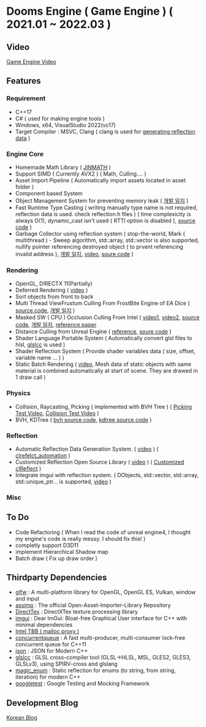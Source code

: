 # Dooms Engine ( Game Engine ) ( 2021.01 ~ 2022.03 )
  
## Video

[Game Engine Video](https://youtube.com/playlist?list=PLUg9a0kyCgTR3OhYZYSMauDmjv6D96pVz)              

## Features

### Requirement

  * C++17
  * C# ( used for making engine tools )    
  * Windows, x64, VisualStudio 2022(vc17)
  * Target Compiler : MSVC, Clang ( clang is used for [generating reflection data](https://github.com/SungJJinKang/clReflect_ForDoomsEngine) )

### Engine Core

  * Homemade Math Library ( [JINMATH](https://github.com/SungJJinKang/JINMATH) )      
  * Support SIMD ( Currently AVX2 ) ( Math, Culling.... )           
  * Asset Import Pipeline ( Automatically import assets located in asset folder )
  * Component based System
  * Object Management System for preventing memory leak ( [개발 일지](https://sungjjinkang.github.io/computerscience/gameengine/2021/09/25/dangling_pointer.html) )
  * Fast Runtime Type Casting ( writing manually type name is not required, reflection data is used. check reflection.h files ) ( time complexicity is always O(1), dynamic_cast isn't used ( RTTI option is disabled ), [source code](https://github.com/SungJJinKang/Fast_Runtime_TypeCasting_cpp) )        
  * Garbage Collector using reflection system ( stop-the-world, Mark ( multithread ) - Sweep algorithm, std::array, std::vector is also supported, nullify pointer referencing destroyed object ( to prvent referencing invalid address ), [개발 일지](https://sungjjinkang.github.io/computerscience/2021/12/01/reflection_gc.html), [video](https://youtu.be/E4CNOIXYQnQ), [soure code](https://github.com/SungJJinKang/DoomsEngine/tree/main/Doom3/Source/Core/GarbageCollector) )
  
### Rendering

  * OpenGL, DIRECTX 11(Partially)
  * Deferred Rendering ( [video](https://youtu.be/TU9P8gcKsi8) )
  * Sort objects from front to back
  * Multi Thread ViewFrustum Culling From FrostBite Engine of EA Dice ( [source code](https://github.com/SungJJinKang/EveryCulling/tree/main/CullingModule/ViewFrustumCulling), [개발 일지](https://sungjjinkang.github.io/doom/c++/computergraphics/game/2021/04/02/viewfrustumculling.html) )
  * Masked SW ( CPU ) Occlusion Culling From Intel ( [video1](https://youtu.be/tMgokVljvAY), [video2](https://youtu.be/1IKTXsSLJ5g), [source code](https://github.com/SungJJinKang/EveryCulling/tree/main/CullingModule/MaskedSWOcclusionCulling), [개발 일지](https://sungjjinkang.github.io/computerscience/computergraphics/2021/12/31/masked_sw_occlusion_culling.html), [reference paper](https://software.intel.com/content/dam/develop/external/us/en/documents/masked-software-occlusion-culling.pdf] )        
  * Distance Culling from Unreal Engine ( [reference](https://docs.unrealengine.com/en-US/RenderingAndGraphics/VisibilityCulling/CullDistanceVolume/index.html), [soure code](https://github.com/SungJJinKang/EveryCulling/tree/main/CullingModule/DistanceCulling) )      
  * Shader Language Portable System ( Automatically convert glsl files to hlsl, [glslcc](https://github.com/septag/glslcc) is used )     
  * Shader Reflection System ( Provide shader variables data ( size, offset, variable name ... ) )    
  * Static Batch Rendering ( [video](https://youtu.be/bBDbO7hS12g), Mesh data of static objects with same material is combined automatically at start of scene. They are drawed in 1 draw call )              

### Physics

  * Collision, Raycasting, Picking ( implemented with BVH Tree ) ( [Picking Test Video](https://youtu.be/ZASdCIKeG6s), [Collision Test Video](https://youtu.be/s--m0QcmYYw) )                 
  * BVH, KDTree ( [bvh source code](https://github.com/SungJJinKang/DoomsEngine/tree/main/Doom3/Source/Core/Misc/AccelerationContainer/BVH), [kdtree source code](https://github.com/SungJJinKang/DoomsEngine/tree/main/Doom3/Source/Core/Misc/AccelerationContainer/KDTree) )        

### Reflection    
  
  * Automatic Reflection Data Generation System. ( [video](https://youtu.be/KGihaYTzqG8) ) ( [clrefelct_automation](https://github.com/SungJJinKang/clReflect_automation) )
  * Customized Reflection Open Source Library ( [video](https://youtu.be/9DKGvkdR6zw) ) ( [Customized clReflect](https://github.com/SungJJinKang/clReflect_ForDoomsEngine) )
  * Integrate imgui with reflection system. ( DObjects, std::vector, std::array, std::unique_ptr... is supported, [video](https://youtu.be/wxZIGoTRcpo) )
  
### Misc
  
## To Do
       
  * Code Refactoring ( When I read the code of unreal engine4, I thought my engine's code is really messy. I should fix this! )
  * completly support D3D11                     
  * implement Hierarchical Shadow map       
  * Batch draw ( Fix up draw order )                    
   
## Thirdparty Dependencies            
             
  * [glfw](https://github.com/glfw/glfw) : A multi-platform library for OpenGL, OpenGL ES, Vulkan, window and input                     
  * [assimp](https://github.com/assimp/assimp) : The official Open-Asset-Importer-Library Repository                    
  * [DirectTex](https://github.com/microsoft/DirectXTex) : DirectXTex texture processing library       
  * [imgui](https://github.com/ocornut/imgui) : Dear ImGui: Bloat-free Graphical User interface for C++ with minimal dependencies        
  * [Intel TBB ( malloc proxy )](https://github.com/oneapi-src/oneTBB)          
  * [concurrentqueue](https://github.com/cameron314/concurrentqueue) : A fast multi-producer, multi-consumer lock-free concurrent queue for C++11                       
  * [json](https://github.com/nlohmann/json) : JSON for Modern C++             
  * [glslcc](https://github.com/septag/glslcc) : GLSL cross-compiler tool (GLSL->HLSL, MSL, GLES2, GLES3, GLSLv3), using SPIRV-cross and glslang                   
  * [magic_enum](https://github.com/Neargye/magic_enum) : Static reflection for enums (to string, from string, iteration) for modern C++                 
  * [googletest](https://github.com/google/googletest) : Google Testing and Mocking Framework

## Development Blog

[Korean Blog](https://sungjjinkang.github.io/) 
